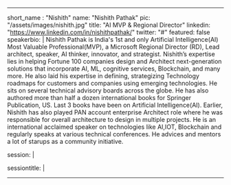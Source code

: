 ---

short_name : "Nishith"
name: "Nishith Pathak"
pic: "/assets/images/nishith.jpg"
title: "AI MVP & Regional Director"
linkedin: "https://www.linkedin.com/in/nishithpathak/"
twitter: "#"
featured: false
speakerbio: |
    Nishith Pathak is India's 1st and only Artificial Intelligence(AI) Most Valuable Professional(MVP), a Microsoft Regional Director (RD), Lead architect, speaker, AI thinker, innovator, and strategist. Nishith’s expertise lies in helping Fortune 100 companies design and Architect next-generation solutions that incorporate AI, ML, cognitive services, Blockchain, and many more. He also laid his expertise in defining, strategizing Technology roadmaps for customers and companies using emerging technologies. He sits on several technical advisory boards across the globe. He has also authored more than half a dozen international books for Springer Publication, US. Last 3 books have been on Artificial Intelligence(AI). Earlier, Nishith has also played PAN account enterprise Architect role where he was responsible for overall architecture to design in multiple projects. He is an international acclaimed speaker on technologies like AI,IOT, Blockchain and regularly speaks at various technical conferences. He advices and mentors a lot of starups as a community initiative.
    
session: |
    
sessiontitle: |
    
---